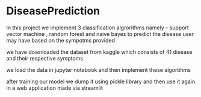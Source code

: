 # DiseasePrediction
In this project we implement 3 classification algrorithms namely - support vector machine , random forest and naive bayes to predict the
disease user may have based on the sympotms provided 

<p>we have downloaded the dataset from kaggle which consists of 41 disease and their respective symptoms </p>
<p>we load the data in jupyter notebook and then implement these algortihms</p>
after training our model we dump it using pickle library and then use it again in a web application made via streamlit 
